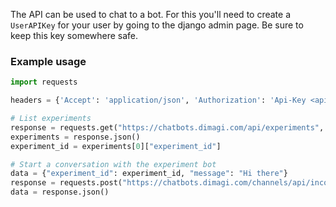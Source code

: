 The API can be used to chat to a bot. For this you'll need to create a `UserAPIKey` for your user by going to the django admin page. Be sure to keep this key somewhere safe.

### Example usage
```python
import requests

headers = {'Accept': 'application/json', 'Authorization': 'Api-Key <api-key>'}

# List experiments
response = requests.get("https://chatbots.dimagi.com/api/experiments", headers=headers)
experiments = response.json()
experiment_id = experiments[0]["experiment_id"]

# Start a conversation with the experiment bot
data = {"experiment_id": experiment_id, "message": "Hi there"}
response = requests.post("https://chatbots.dimagi.com/channels/api/incoming_message", headers=headers, data=data)
data = response.json()
```

